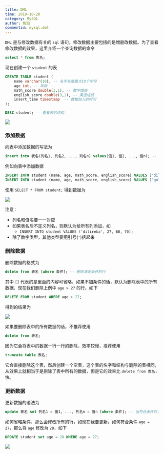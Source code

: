 ```yaml
---
title: DML
time: 2019-10-20
category: MySQL
author: 熊滔
commentid: mysql:dml
---
```


`DML` 是与修改数据有关的 `sql` 语句。修改数据主要包括的是增删改数据。为了查看修改数据的效果，这里介绍一个查询数据的命令

```sql
select * from 表名;
```

现在创建一个 `student` 的表

```sql
CREATE TABLE student (
    name varchar(10), -- 名字长度最大10个字符
    age int, -- 年龄
    math_score double(3,1), -- 数学成绩
    english_score double(3,1), -- 英语成绩
    insert_time timestamp  -- 数据加入的时间
); 
```

```sql
DESC student; -- 查看表的结构
```

<img src="https://gitee.com/lastknightcoder/blogimage/raw/master/img/mysql02.png" />

### 添加数据

向表中添加数据的写法为

```sql
insert into 表名(列名1, 列名2, ..., 列名n) values(值1, 值2, ..., 值n); -- 列名和值要一一对应
```

例如向表中添加数据

```sql
INSERT INTO student (name, age, math_score, english_score) VALUES ('dilireba', 27, 60, 70);
INSERT INTO student (name, age, math_score, english_score) VALUES ('gulinazha', 28, 62, 68);
```

使用 `SELECT * FROM student;` 得到数据为

<img src="https://gitee.com/lastknightcoder/blogimage/raw/master/img/mysql03.png" />

注意：

- 列名和值名要一一对应
- 如果表名后不定义列名，则默认为给所有列添加，如
  - `INSERT INTO student VALUES ('dilireba', 27, 60, 70);`
- 除了数字类型，其他类型要用引号(`'`)括起来

### 删除数据

删除数据的格式为

```sql
delete from 表名 [where 条件]; -- 删除满足条件的行
```

其中 `[]` 代表的是里面的内容可省略，如果不加条件的话，默认为删除表中的所有数据，现在我们删除上例中 `age > 27` 的行，如下

```sql
DELETE FROM student WHERE age > 27;
```

得到的结果为

<img src="https://gitee.com/lastknightcoder/blogimage/raw/master/img/mysql04.png" />

如果要删除表中的所有数据的话，不推荐使用

```sql
delete from 表名;
```

因为它会将表中的数据一行一行的删除，效率较慢，推荐使用

```sql
truncate table 表名;
```

它会直接删除这个表，然后创建一个空表，这个表的名字和结构与删除的表相同，从效果上就相当于是删除了表中所有的数据，但是它的效率比 `delete from 表名;` 快。

### 更新数据

更新数据的语法为

```sql
update 表名 set 列名1 = 值1, ..., 列名n = 值n [where 条件]; -- 当符合条件时，更新值
```

如何省略条件，那么会修改所有的行，如现在我要更新，如何符合条件 `age = 27`，那么将 `age` 修改为 `28`，如下

```sql
UPDATE student set age = 28 WHERE age = 27;
```

<img src="https://gitee.com/lastknightcoder/blogimage/raw/master/img/mysql05.png" />